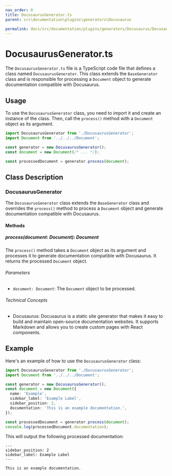 ```yaml
---
nav_order: 0
title: DocusaurusGenerator.ts
parent: src\documentation\plugins\generators\Docusaurus

permalink: docs/src/documentation/plugins/generators/Docusaurus/DocusaurusGenerator.ts.md
---
```


# DocusaurusGenerator.ts

The `DocusaurusGenerator.ts` file is a TypeScript code file that defines a class named `DocusaurusGenerator`. This class extends the `BaseGenerator` class and is responsible for processing a `Document` object to generate documentation compatible with Docusaurus.

## Usage

To use the `DocusaurusGenerator` class, you need to import it and create an instance of the class. Then, call the `process()` method with a `Document` object as its argument.

```typescript
import DocusaurusGenerator from './DocusaurusGenerator';
import Document from '../../../Document';

const generator = new DocusaurusGenerator();
const document = new Document(/* ... */);

const processedDocument = generator.process(document);
```

## Class Description

### DocusaurusGenerator

The `DocusaurusGenerator` class extends the `BaseGenerator` class and overrides the `process()` method to process a `Document` object and generate documentation compatible with Docusaurus.

#### Methods

##### process(document: Document): Document

The `process()` method takes a `Document` object as its argument and processes it to generate documentation compatible with Docusaurus. It returns the processed `Document` object.

###### Parameters

- `document: Document`: The `Document` object to be processed.

###### Technical Concepts

- Docusaurus: Docusaurus is a static site generator that makes it easy to build and maintain open-source documentation websites. It supports Markdown and allows you to create custom pages with React components.

## Example

Here's an example of how to use the `DocusaurusGenerator` class:

```typescript
import DocusaurusGenerator from './DocusaurusGenerator';
import Document from '../../../Document';

const generator = new DocusaurusGenerator();
const document = new Document({
  name: 'Example',
  sidebar_label: 'Example Label',
  sidebar_position: 2,
  documentation: 'This is an example documentation.',
});

const processedDocument = generator.process(document);
console.log(processedDocument.documentation);
```

This will output the following processed documentation:

```
---
sidebar_position: 2
sidebar_label: Example Label
---

This is an example documentation.
```